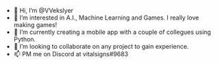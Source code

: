 - 👋 Hi, I’m @VVekslyer
- 👀 I’m interested in A.I., Machine Learning and Games. I really love making games!
- 📱 I’m currently creating a mobile app with a couple of collegues using Python.
- 🤝 I’m looking to collaborate on any project to gain experience.
- 📫 PM me on Discord at vitalsigns#9683

